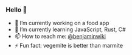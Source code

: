 ### Hello 👋

- 🔭 I’m currently working on a food app
- 🌱 I’m currently learning JavaScript, Rust, C#
- 📫 How to reach me: [@benjaminwiki](https://www.linkedin.com/in/bwiki/)
- ⚡ Fun fact: vegemite is better than marmite
